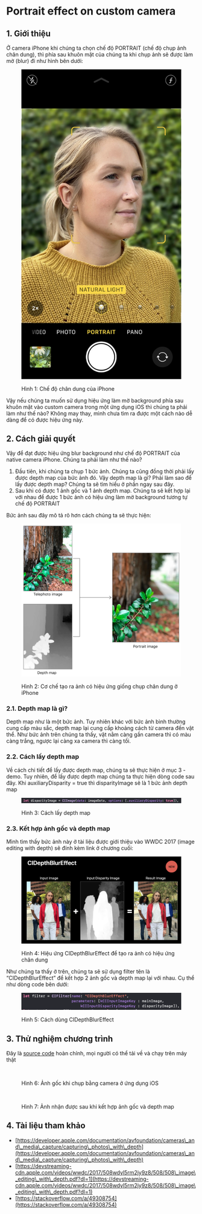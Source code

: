 # Portrait effect on custom camera

## 1. Giới thiệu

Ở camera iPhone khi chúng ta chọn chế độ PORTRAIT (chế độ chụp ảnh chân dung), thì phía sau khuôn mặt của chúng ta khi chụp ảnh sẽ được làm mờ (blur) đi như hình bên dưới:

<figure><img src="../.gitbook/assets/portrait-effect-on-custom-camera/Untitled.png" alt=""><figcaption><p>Hình 1: Chế độ chân dung của iPhone</p></figcaption></figure>

Vậy nếu chúng ta muốn sử dụng hiệu ứng làm mờ background phía sau khuôn mặt vào custom camera trong một ứng dụng iOS thì chúng ta phải làm như thế nào? Không may thay, mình chưa tìm ra được một cách nào dễ dàng để có được hiệu ứng này.

## 2. Cách giải quyết

Vậy để đạt được hiệu ứng blur background như chế độ PORTRAIT của native camera iPhone. Chúng ta phải làm như thế nào?

1. Đầu tiên, khi chúng ta chụp 1 bức ảnh. Chúng ta cũng đồng thời phải lấy được depth map của bức ảnh đó. Vậy depth map là gì? Phải làm sao để lấy được depth map? Chúng ta sẽ tìm hiểu ở phần ngay sau đây.
2. Sau khi có được 1 ảnh gốc và 1 ảnh depth map. Chúng ta sẽ kết hợp lại với nhau để được 1 bức ảnh có hiệu ứng làm mờ background tương tự chế độ PORTRAIT

Bức ảnh sau đây mô tả rõ hơn cách chúng ta sẽ thực hiện:

<figure><img src="../.gitbook/assets/portrait-effect-on-custom-camera/Untitled 1.png" alt=""><figcaption><p>Hình 2: Cơ chế tạo ra ảnh có hiệu ứng giống chụp chân dung ở iPhone</p></figcaption></figure>

### 2.1. Depth map là gì?

Depth map như là một bức ảnh. Tuy nhiên khác với bức ảnh bình thường cung cấp màu sắc, depth map lại cung cấp khoảng cách từ camera đến vật thể. Như bức ảnh trên chúng ta thấy, vật nằm càng gần camera thì có màu càng trắng, ngược lại càng xa camera thì càng tối.

### 2.2. Cách lấy depth map

Về cách chi tiết để lấy được depth map, chúng ta sẽ thực hiện ở mục 3 - demo. Tuy nhiên, để lấy được depth map chúng ta thực hiện dòng code sau đây. Khi auxiliaryDisparity = true thì disparityImage sẽ là 1 bức ảnh depth map

<figure><img src="../.gitbook/assets/portrait-effect-on-custom-camera/Screen_Shot_2022-05-15_at_11.36.38.png" alt=""><figcaption><p>Hình 3: Cách lấy depth map</p></figcaption></figure>

### 2.3. Kết hợp ảnh gốc và depth map

Mình tìm thấy bức ảnh này ở tài liệu được giới thiệu vào WWDC 2017 (image editing with depth) sẽ đính kèm link ở chương cuối:

<figure><img src="../.gitbook/assets/portrait-effect-on-custom-camera/Screen_Shot_2022-05-15_at_11.47.51.png" alt=""><figcaption><p>Hình 4: Hiệu ứng CIDepthBlurEffect để tạo ra ảnh có hiệu ứng chân dung</p></figcaption></figure>

Như chúng ta thấy ở trên, chúng ta sẽ sử dụng filter tên là “CIDepthBlurEffect” để kết hợp 2 ảnh gốc và depth map lại với nhau. Cụ thể như dòng code bên dưới:

<figure><img src="../.gitbook/assets/portrait-effect-on-custom-camera/Screen_Shot_2022-05-15_at_11.46.56.png" alt=""><figcaption><p>Hình 5: Cách dùng CIDepthBlurEffect</p></figcaption></figure>

## 3. Thử nghiệm chương trình

Đây là [source code](https://github.com/kien-hoang/portrait\_camera\_effect) hoàn chỉnh, mọi người có thể tải về và chạy trên máy thật

<div>

<figure><img src="../.gitbook/assets/portrait-effect-on-custom-camera/IMG_1340.png" alt=""><figcaption><p>Hình 6: Ảnh gốc khi chụp bằng camera ở ứng dụng iOS</p></figcaption></figure>

 

<figure><img src="../.gitbook/assets/portrait-effect-on-custom-camera/IMG_1341.png" alt=""><figcaption><p>Hình 7: Ảnh nhận được sau khi kết hợp ảnh gốc và depth map</p></figcaption></figure>

</div>

## 4. Tài liệu tham khảo

* [https://developer.apple.com/documentation/avfoundation/cameras\_and\_media\_capture/capturing\_photos\_with\_depth](https://developer.apple.com/documentation/avfoundation/cameras\_and\_media\_capture/capturing\_photos\_with\_depth)
* [https://devstreaming-cdn.apple.com/videos/wwdc/2017/508wdyl5rm2jy9z8/508/508\_image\_editing\_with\_depth.pdf?dl=1](https://devstreaming-cdn.apple.com/videos/wwdc/2017/508wdyl5rm2jy9z8/508/508\_image\_editing\_with\_depth.pdf?dl=1)
* [https://stackoverflow.com/a/49308754](https://stackoverflow.com/a/49308754)
